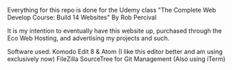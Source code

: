 Everything for this repo is done for the Udemy class
"The Complete Web Develop Course: Build 14 Websites" By Rob Percival

It is my intention to eventually have this website up, purchased through the Eco Web Hosting,
and advertising my projects and such.

Software used:
Komodo Edit 8 & Atom (I like this editor better and am using exclusively now)
FileZilla
SourceTree for Git Management (Also using iTerm)
